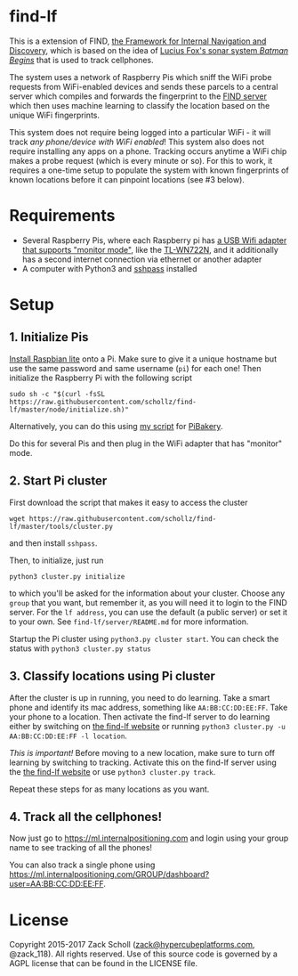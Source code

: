 # find-lf

This is a extension of FIND, [the Framework for Internal Navigation and Discovery](https://github.com/schollz/find), which is based on the idea of [Lucius Fox's sonar system *Batman Begins*](http://batman.wikia.com/wiki/Lucius_Fox_(Morgan_Freeman)) that is used to track cellphones.

The system uses a network of Raspberry Pis which sniff the WiFi probe requests from WiFi-enabled devices and sends these parcels to a central server which compiles and forwards the fingerprint to the [FIND server](https://github.com/schollz/find) which then uses machine learning to classify the location based on the unique WiFi fingerprints.

This system does not require being logged into a particular WiFi - it will track *any phone/device with WiFi enabled*! This system also does not require installing any apps on a phone. Tracking occurs anytime a WiFi chip makes a probe request (which is every minute or so). For this to work, it requires a one-time setup to populate the system with known fingerprints of known locations before it can pinpoint locations (see #3 below).

# Requirements

- Several Raspberry Pis, where each Raspberry pi has [a USB Wifi adapter that supports "monitor mode"](http://elinux.org/RPi_USB_Wi-Fi_Adapters), like the [TL-WN722N](https://www.amazon.com/gp/product/B002SZEOLG/ref=oh_aui_detailpage_o03_s00?ie=UTF8&psc=1), and it additionally has a second internet connection via ethernet or another adapter
- A computer with Python3 and [sshpass](https://gist.github.com/arunoda/7790979#file-gistfile1-md) installed

# Setup

## 1. Initialize Pis

[Install Raspbian lite](https://www.raspberrypi.org/downloads/raspbian/) onto a Pi. Make sure to give it a unique hostname but use the same password and same username (`pi`) for each one! Then initialize the Raspberry Pi with the following script
```
sudo sh -c "$(curl -fsSL https://raw.githubusercontent.com/schollz/find-lf/master/node/initialize.sh)"
```
Alternatively, you can do this using [my script](https://raw.githubusercontent.com/schollz/find-lf/master/node/pibakery.xml) for [PiBakery](http://www.pibakery.org/).

Do this for several Pis and then plug in the WiFi adapter that has "monitor" mode.

## 2. Start Pi cluster

First download the script that makes it easy to access the cluster
```
wget https://raw.githubusercontent.com/schollz/find-lf/master/tools/cluster.py
```
and then install `sshpass`.

Then, to initialize, just run
```
python3 cluster.py initialize
```
to which you'll be asked for the information about your cluster. Choose any `group` that you want, but remember it, as you will need it to login to the FIND server. For the `lf address`, you can use the default (a public server) or set it to your own. See `find-lf/server/README.md` for more information.

Startup the Pi cluster using `python3.py cluster start`. You can check the status with `python3 cluster.py status`

## 3. Classify locations using Pi cluster

After the cluster is up in running, you need to do learning. Take a smart phone and identify its mac address, something like `AA:BB:CC:DD:EE:FF`. Take your phone to a location. Then activate the find-lf server to do learning either by switching on [the find-lf website](https://lf.internalpositioning.com) or running `python3 cluster.py -u AA:BB:CC:DD:EE:FF -l location`.

*This is important!* Before moving to a new location, make sure to turn off learning by switching to tracking. Activate this on the find-lf server using the [the find-lf website](https://lf.internalpositioning.com) or use `python3 cluster.py track`.

Repeat these steps for as many locations as you want.

## 4. Track all the cellphones!

Now just go to https://ml.internalpositioning.com and login using your group name to see tracking of all the phones!

You can also track a single phone using https://ml.internalpositioning.com/GROUP/dashboard?user=AA:BB:CC:DD:EE:FF.


# License

Copyright 2015-2017 Zack Scholl (zack@hypercubeplatforms.com, @zack_118). All rights reserved. Use of this source code is governed by a AGPL license that can be found in the LICENSE file.
